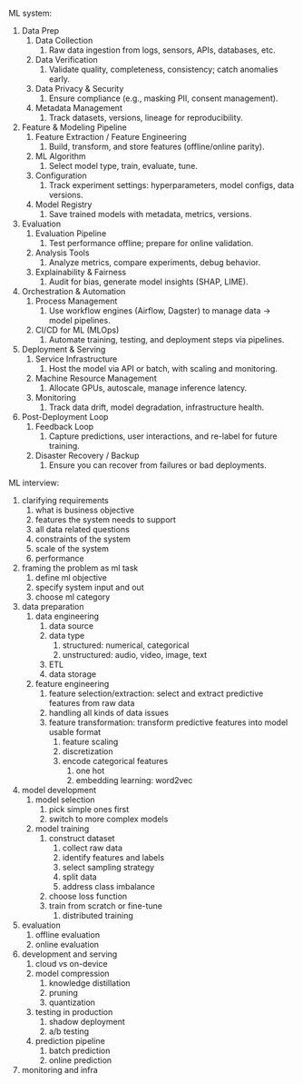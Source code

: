 ML system:
1. Data Prep
   1. Data Collection
      1. Raw data ingestion from logs, sensors, APIs, databases, etc.
   2. Data Verification
      1. Validate quality, completeness, consistency; catch anomalies early.
   3. Data Privacy & Security
      1. Ensure compliance (e.g., masking PII, consent management).
   4. Metadata Management
      1. Track datasets, versions, lineage for reproducibility.
2. Feature & Modeling Pipeline
   1. Feature Extraction / Feature Engineering
      1. Build, transform, and store features (offline/online parity).
   2. ML Algorithm
      1. Select model type, train, evaluate, tune.
   3. Configuration
      1. Track experiment settings: hyperparameters, model configs, data versions.
   4. Model Registry
      1. Save trained models with metadata, metrics, versions.
3. Evaluation
   1. Evaluation Pipeline
      1. Test performance offline; prepare for online validation.
   2. Analysis Tools
      1. Analyze metrics, compare experiments, debug behavior.
   3. Explainability & Fairness
      1. Audit for bias, generate model insights (SHAP, LIME).
4. Orchestration & Automation
   1. Process Management
      1. Use workflow engines (Airflow, Dagster) to manage data → model pipelines.
   2. CI/CD for ML (MLOps)
      1. Automate training, testing, and deployment steps via pipelines.
5. Deployment & Serving
   1. Service Infrastructure
      1. Host the model via API or batch, with scaling and monitoring.
   2. Machine Resource Management
      1. Allocate GPUs, autoscale, manage inference latency.
   3. Monitoring
      1. Track data drift, model degradation, infrastructure health.
6. Post-Deployment Loop
   1. Feedback Loop
      1. Capture predictions, user interactions, and re-label for future training.
   2. Disaster Recovery / Backup
      1. Ensure you can recover from failures or bad deployments.


ML interview:
1. clarifying requirements
   1. what is business objective
   2. features the system needs to support
   3. all data related questions
   4. constraints of the system
   5. scale of the system
   6. performance
2. framing the problem as ml task
   1. define ml objective
   2. specify system input and out
   3. choose ml category
3. data preparation
   1. data engineering
      1. data source
      2. data type
         1. structured: numerical, categorical
         2. unstructured: audio, video, image, text
      3. ETL
      4. data storage
   2. feature engineering
      1. feature selection/extraction: select and extract predictive features from raw data
      2. handling all kinds of data issues
      3. feature transformation: transform predictive features into model usable format
         1. feature scaling
         2. discretization
         3. encode categorical features
            1. one hot
            2. embedding learning: word2vec
4. model development
   1. model selection
      1. pick simple ones first
      2. switch to more complex models
   2. model training
      1. construct dataset
         1. collect raw data
         2. identify features and labels
         3. select sampling strategy
         4. split data
         5. address class imbalance
      2. choose loss function
      3. train from scratch or fine-tune
         1. distributed training
5. evaluation
   1. offline evaluation
   2. online evaluation
6. development and serving
   1. cloud vs on-device
   2. model compression
      1. knowledge distillation
      2. pruning
      3. quantization
   3. testing in production
      1. shadow deployment
      2. a/b testing
   4. prediction pipeline
      1. batch prediction
      2. online prediction
7. monitoring and infra